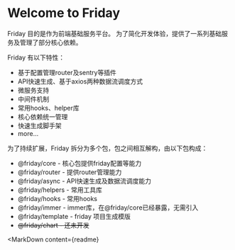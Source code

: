 
# Welcome to Friday

Friday 目的是作为前端基础服务平台。 为了简化开发体验，提供了一系列基础服务及管理了部分核心依赖。

Friday 有以下特性：

- 基于配置管理router及sentry等插件
- API快速生成、基于axios两种数据流调度方式
- 微服务支持
- 中间件机制
- 常用hooks、helper库
- 核心依赖统一管理
- 快速生成脚手架
- more...

为了持续扩展，Friday 拆分为多个包，包之间相互解构，由以下包构成：

- @friday/core  - 核心包提供friday配置等能力
- @friday/router  - 提供router管理能力
- @friday/async  - API快速生成及数据流调度能力
- @friday/helpers - 常用工具库
- @friday/hooks  - 常用hooks
- @friday/immer  -  immer库，在@friday/core已经暴露，无需引入
- @friday/template - friday 项目生成模版
- ~~@friday/chart - 还未开发~~

<MarkDown content={readme}